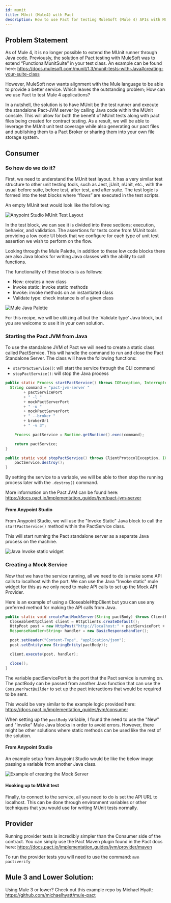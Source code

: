 ```yaml
---
id: munit
title: MUnit (Mule4) with Pact
description: How to use Pact for testing MuleSoft (Mule 4) APIs with MUnit
---
```


## Problem Statement

As of Mule 4, it is no longer possible to extend the MUnit runner through Java code. Previously, the solution of Pact testing with MuleSoft was to extend “FunctionalMunitSuite” in your test class. An example can be found here: https://docs.mulesoft.com/munit/1.3/munit-tests-with-Java#creating-your-suite-class

However, MuleSoft now wants alignment with the Mule language to be able to provide a better service. Which leaves the outstanding problem; How can we use Pact to test Mule 4 applications?

In a nutshell, the solution is to have MUnit be the test runner and execute the standalone Pact-JVM server by calling Java code within the MUnit console. This will allow for both the benefit of MUnit tests along with pact files being created for contract testing. As a result, we will be able to leverage the MUnit unit test coverage while also generating our pact files and publishing them to a Pact Broker or sharing them into your own file storage system.

## Consumer

### So how do we do it?

First, we need to understand the MUnit test layout. It has a very similar test structure to other unit testing tools, such as Jest, jUnit, nUnit, etc., with the usual before suite, before test, after test, and after suite. The test logic is formed into the test blocks where “flows” are executed in the test scripts. 

An empty MUnit test would look like the following:

![Anypoint Studio MUnit Test Layout](../../static/img/docs/recipes/munit/anypoint-test-struct.png)

In the test block, we can see it is divided into three sections; execution, behavior, and validation. The assertions for tests come from MUnit tools providing a low code UI block that we configure for each type of unit test assertion we wish to perform on the flow.

Looking through the Mule Palette, in addition to these low code blocks there are also Java blocks for writing Java classes with the ability to call functions. 

The functionality of these blocks is as follows:

- New: creates a new class
- Invoke static: invoke static methods
- Invoke: invoke methods on an instantiated class
- Validate type: check instance is of a given class

![Mule Java Palette](../../static/img/docs/recipes/munit/mule-palette-java.png)

For this recipe, we will be utilizing all but the ‘Validate type’ Java block, but you are welcome to use it in your own solution.

### Starting the Pact JVM from Java

To use the standalone JVM of Pact we will need to create a static class called PactService. This will handle the command to run and close the Pact Standalone Server. The class will have the following functions:

- `startPactService()`: will start the service through the CLI command
- `stopPactService()`: will stop the Java process

```java
public static Process startPactService() throws IOException, InterruptedException {
  String command = "pact-jvm-server "
		+ pactServicePort
		+ " -l "
		+ mockPactServerPort
		+ " -u "
		+ mockPactServerPort
		+ " --broker "
		+ brokerUrl
		+ " -v 3";

	Process pactService = Runtime.getRuntime().exec(command);

	return pactService;
}

public static void stopPactService() throws ClientProtocolException, IOException {
	pactService.destroy();
}
```

By setting the service to a variable, we will be able to then stop the running process later with the `.destroy()` command.

More information on the Pact JVM can be found here: https://docs.pact.io/implementation_guides/jvm/pact-jvm-server

#### From Anypoint Studio

From Anypoint Studio, we will use the "Invoke Static" Java block to call the `startPactService()` method within the PactService class. 

This will start running the Pact standalone server as a separate Java process on the machine.

![Java Invoke static widget](../../static/img/docs/recipes/munit/start-service.png)

### Creating a Mock Service

Now that we have the service running, all we need to do is make some API calls to localhost with the port. We can use the Java "Invoke static" mule widget for this as we only need to make API calls to set up the Mock API Provider. 

Here is an example of using a CloseableHttpClient but you can use any preferred method for making the API calls from Java.

```java
public static void createPactMockServer(String pactBody) throws ClientProtocolException, IOException, InterruptedException {
  CloseableHttpClient client = HttpClients.createDefault();
  HttpPost post = new HttpPost("http://localhost:" + pactServicePort + "/create?state=NoUsers&path=/sub/ref/path");
  ResponseHandler<String> handler = new BasicResponseHandler();

  post.setHeader("Content-Type", "application/json");
  post.setEntity(new StringEntity(pactBody));

  client.execute(post, handler);

  close();
}
```

The variable pactServicePort is the port that the Pact service is running on. The pactBody can be passed from another Java function that can use the `ConsumerPactBuilder` to set up the pact interactions that would be required to be sent. 

This would be very similar to the example logic provided here: https://docs.pact.io/implementation_guides/jvm/consumer

When setting up the `pactBody` variable, I found the need to use the "New" and "Invoke" Mule Java blocks in order to avoid errors. However, there might be other solutions where static methods can be used like the rest of the solution.

#### From Anypoint Studio

An example setup from Anypoint Studio would be like the below image passing a variable from another Java class.

![Example of creating the Mock Server](../../static/img/docs/recipes/munit/create-mock-server.png)

#### Hooking up to MUnit test

Finally, to connect to the service, all you need to do is set the API URL to localhost. This can be done through environment variables or other techniques that you would use for writing MUnit tests normally.

## Provider

Running provider tests is incredibly simpler than the Consumer side of the contract. You can simply use the Pact Maven plugin found in the Pact docs here: https://docs.pact.io/implementation_guides/jvm/provider/maven

To run the provider tests you will need to use the command: `mvn pact:verify`

## Mule 3 and Lower Solution:

Using Mule 3 or lower? Check out this example repo by Michael Hyatt: https://github.com/michaelhyatt/mule-pact
